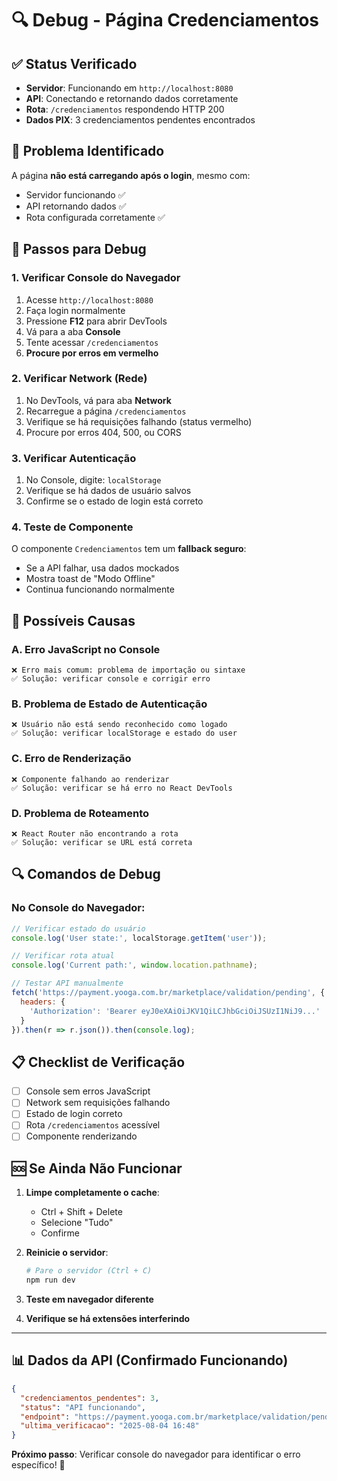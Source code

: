 # 🔍 Debug - Página Credenciamentos

## ✅ Status Verificado

- **Servidor**: Funcionando em `http://localhost:8080`
- **API**: Conectando e retornando dados corretamente
- **Rota**: `/credenciamentos` respondendo HTTP 200
- **Dados PIX**: 3 credenciamentos pendentes encontrados

## 🚨 Problema Identificado

A página **não está carregando após o login**, mesmo com:
- Servidor funcionando ✅
- API retornando dados ✅
- Rota configurada corretamente ✅

## 🔧 Passos para Debug

### 1. **Verificar Console do Navegador**

1. Acesse `http://localhost:8080`
2. Faça login normalmente
3. Pressione **F12** para abrir DevTools
4. Vá para a aba **Console**
5. Tente acessar `/credenciamentos`
6. **Procure por erros em vermelho**

### 2. **Verificar Network (Rede)**

1. No DevTools, vá para aba **Network**
2. Recarregue a página `/credenciamentos`
3. Verifique se há requisições falhando (status vermelho)
4. Procure por erros 404, 500, ou CORS

### 3. **Verificar Autenticação**

1. No Console, digite: `localStorage`
2. Verifique se há dados de usuário salvos
3. Confirme se o estado de login está correto

### 4. **Teste de Componente**

O componente `Credenciamentos` tem um **fallback seguro**:
- Se a API falhar, usa dados mockados
- Mostra toast de "Modo Offline"
- Continua funcionando normalmente

## 🎯 Possíveis Causas

### A. **Erro JavaScript no Console**
```
❌ Erro mais comum: problema de importação ou sintaxe
✅ Solução: verificar console e corrigir erro
```

### B. **Problema de Estado de Autenticação**
```
❌ Usuário não está sendo reconhecido como logado
✅ Solução: verificar localStorage e estado do user
```

### C. **Erro de Renderização**
```
❌ Componente falhando ao renderizar
✅ Solução: verificar se há erro no React DevTools
```

### D. **Problema de Roteamento**
```
❌ React Router não encontrando a rota
✅ Solução: verificar se URL está correta
```

## 🔍 Comandos de Debug

### No Console do Navegador:
```javascript
// Verificar estado do usuário
console.log('User state:', localStorage.getItem('user'));

// Verificar rota atual
console.log('Current path:', window.location.pathname);

// Testar API manualmente
fetch('https://payment.yooga.com.br/marketplace/validation/pending', {
  headers: {
    'Authorization': 'Bearer eyJ0eXAiOiJKV1QiLCJhbGciOiJSUzI1NiJ9...'
  }
}).then(r => r.json()).then(console.log);
```

## 📋 Checklist de Verificação

- [ ] Console sem erros JavaScript
- [ ] Network sem requisições falhando
- [ ] Estado de login correto
- [ ] Rota `/credenciamentos` acessível
- [ ] Componente renderizando

## 🆘 Se Ainda Não Funcionar

1. **Limpe completamente o cache**:
   - Ctrl + Shift + Delete
   - Selecione "Tudo"
   - Confirme

2. **Reinicie o servidor**:
   ```bash
   # Pare o servidor (Ctrl + C)
   npm run dev
   ```

3. **Teste em navegador diferente**

4. **Verifique se há extensões interferindo**

---

## 📊 Dados da API (Confirmado Funcionando)

```json
{
  "credenciamentos_pendentes": 3,
  "status": "API funcionando",
  "endpoint": "https://payment.yooga.com.br/marketplace/validation/pending",
  "ultima_verificacao": "2025-08-04 16:48"
}
```

**Próximo passo**: Verificar console do navegador para identificar o erro específico! 🎯